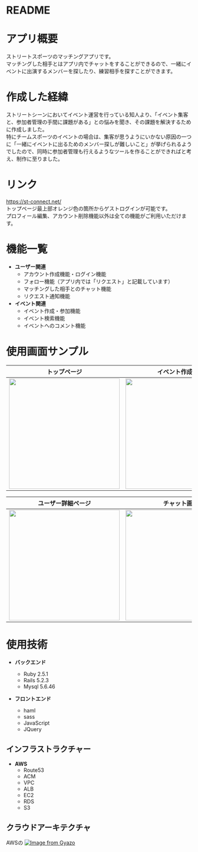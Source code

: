 # README

# アプリ概要
ストリートスポーツのマッチングアプリです。<br>
マッチングした相手とはアプリ内でチャットをすることができるので、一緒にイベントに出演するメンバーを探したり、練習相手を探すことができます。

# 作成した経緯
ストリートシーンにおいてイベント運営を行っている知人より、「イベント集客と、参加者管理の手間に課題がある」との悩みを聞き、その課題を解決するために作成しました。<br>特にチームスポーツのイベントの場合は、集客が思うようにいかない原因の一つに「一緒にイベントに出るためのメンバー探しが難しいこと」が挙げられるようでしたので、同時に参加者管理も行えるようなツールを作ることができればと考え、制作に至りました。

# リンク
https://st-connect.net/<br>
トップページ最上部オレンジ色の箇所からゲストログインが可能です。<br>
プロフィール編集、アカウント削除機能以外は全ての機能がご利用いただけます。

# 機能一覧
- **ユーザー関連**
  - アカウント作成機能・ログイン機能
  - フォロー機能（アプリ内では「リクエスト」と記載しています）
  - マッチングした相手とのチャット機能
  - リクエスト通知機能
- **イベント関連**
  - イベント作成・参加機能
  - イベント検索機能
  - イベントへのコメント機能

# 使用画面サンプル

| トップページ | イベント作成画面 | コメント投稿画面 |
----|----|----
| <img src="https://i.gyazo.com/9ad82c0e5fb18e0472498eb7bebda380.png" width="300px"> | <img src="https://i.gyazo.com/1011cb60a6810a1344abbf37f9fe776c.png" width="300px"> | <img src="https://i.gyazo.com/5e810e77ac5305eb74c8666b0ec95242.png" width="300px"> |

| ユーザー詳細ページ | チャット画面 | リクエスト通知一覧画面 |
----|----|----
| <img src="https://i.gyazo.com/b4129fd78361057fd82d271ca0ca03fb.png" width="300px"> | <img src="https://i.gyazo.com/6e7f0cf017c7766d4dcbfd6d38903a38.png" width="300px"> | <img src="https://i.gyazo.com/e9aa6047f5bb9094b2bcc95c902a7fb2.png" width="300px"> |


# 使用技術
- **バックエンド**
  - Ruby 2.5.1
  - Rails 5.2.3
  - Mysql 5.6.46

- **フロントエンド**
  - haml
  - sass
  - JavaScript
  - JQuery

## インフラストラクチャー
- **AWS**
  - Route53
  - ACM
  - VPC
  - ALB
  - EC2
  - RDS
  - S3

## クラウドアーキテクチャ
AWSの
[![Image from Gyazo](https://i.gyazo.com/a0d8ff1556470a7b5514adca7d4ac0cf.png)](https://gyazo.com/a0d8ff1556470a7b5514adca7d4ac0cf)
